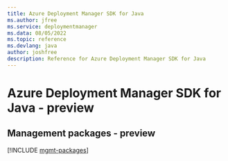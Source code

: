 ```yaml
---
title: Azure Deployment Manager SDK for Java
ms.author: jfree
ms.service: deploymentmanager
ms.data: 08/05/2022
ms.topic: reference
ms.devlang: java
author: joshfree
description: Reference for Azure Deployment Manager SDK for Java
---
```

# Azure Deployment Manager SDK for Java - preview

## Management packages - preview
[!INCLUDE [mgmt-packages](deployment-manager-mgmt-index.md)]